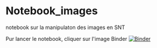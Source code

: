 # Notebook_images
notebook sur la manipulaton des images en SNT

Pur lancer le notebook, cliquer sur l'image Binder [![Binder](https://mybinder.org/badge_logo.svg)](https://mybinder.org/v2/gh/Denis2caen/Notebook_images.git/master?filepath=Traitement_d'images.ipynb)

